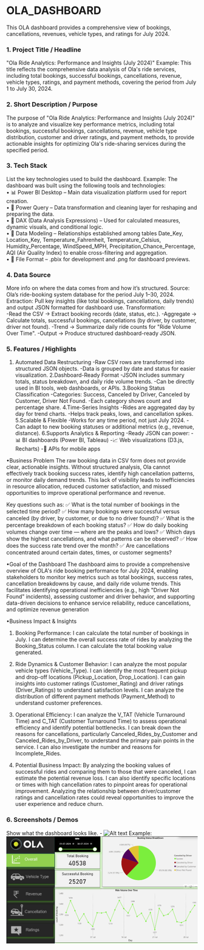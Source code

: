 # OLA_DASHBOARD
This OLA dashboard provides a comprehensive view of bookings, cancellations, revenues, vehicle types, and ratings for July 2024.
### 1.	Project Title / Headline
"Ola Ride Analytics: Performance and Insights (July 2024)"
Example: 
This title reflects the comprehensive data analysis of Ola's ride services, including total bookings, successful bookings, cancellations, revenue, vehicle types, ratings, and payment methods, covering the period from July 1 to July 30, 2024. 

### 2.	Short Description / Purpose
The purpose of "Ola Ride Analytics: Performance and Insights (July 2024)" is to analyze and visualize key performance metrics, including total bookings, successful bookings, cancellations, revenue, vehicle type distribution, customer and driver ratings, and payment methods, to provide actionable insights for optimizing Ola's ride-sharing services during the specified period. 

### 3.	Tech Stack
List the key technologies used to build the dashboard.
Example:
The dashboard was built using the following tools and technologies:<br>
•	📊 Power BI Desktop – Main data visualization platform used for report creation.<br>
•	📂 Power Query – Data transformation and cleaning layer for reshaping and preparing the data.<br>
•	🧠 DAX (Data Analysis Expressions) – Used for calculated measures, dynamic visuals, and conditional logic.<br>
•	📝 Data Modeling – Relationships established among tables  Date_Key, Location_Key, Temperature_Fahrenheit, Temperature_Celsius, Humidity_Percentage, WindSpeed_MPH, Precipitation_Chance_Percentage, AQI (Air Quality Index) to enable cross-filtering and aggregation.<br>
•	📁 File Format – .pbix for development and .png for dashboard previews.

### 4.	Data Source
More info on where the data comes from and how it’s structured.
Source: Ola’s ride-booking system database for the period July 1–30, 2024.
Extraction: Pull key insights (like total bookings, cancellations, daily trends) and output JSON formatted for dashboard use.
Transformation:  
-Read the CSV → Extract booking records (date, status, etc.).
-Aggregate → Calculate totals, successful bookings, cancellations (by driver, by customer, driver not found).
-Trend → Summarize daily ride counts for "Ride Volume Over Time".
-Output → Produce structured dashboard-ready JSON.

### 5.	Features / Highlights
1. Automated Data Restructuring
-Raw CSV rows are transformed into structured JSON objects.
-Data is grouped by date and status for easier visualization.
2.Dashboard-Ready Format
-JSON includes summary totals, status breakdown, and daily ride volume trends.
-Can be directly used in BI tools, web dashboards, or APIs.
3.Booking Status Classification
-Categories: Success, Canceled by Driver, Canceled by Customer, Driver Not Found.
-Each category shows count and percentage share.
4.Time-Series Insights
-Rides are aggregated day by day for trend charts.
-Helps track peaks, lows, and cancellation spikes.
5.Scalable & Flexible
-Works for any time period, not just July 2024.
-Can adapt to new booking statuses or additional metrics (e.g., revenue, distance).
6.Supports Analytics & Reporting
-Ready JSON can power:
-📊 BI dashboards (Power BI, Tableau)
-📈 Web visualizations (D3.js, Recharts)
-📂 APIs for mobile apps
 
•Business Problem
The raw booking data in CSV form does not provide clear, actionable insights. Without structured analysis, Ola cannot effectively track booking success rates, identify high cancellation patterns, or monitor daily demand trends. This lack of visibility leads to inefficiencies in resource allocation, reduced customer satisfaction, and missed opportunities to improve operational performance and revenue.

Key questions such as:
✅ What is the total number of bookings in the selected time period?
✅ How many bookings were successful versus canceled (by driver, by customer, or due to no driver found)?
✅ What is the percentage breakdown of each booking status?
✅ How do daily booking volumes change over time — where are the peaks and lows?
✅ Which days show the highest cancellations, and what patterns can be observed?
✅ How does the success rate trend over the month?
✅ Are cancellations concentrated around certain dates, times, or customer segments?

•Goal of the Dashboard
The dashboard aims to provide a comprehensive overview of OLA's ride booking performance for July 2024, enabling stakeholders to monitor key metrics such as total bookings, success rates, cancellation breakdowns by cause, and daily ride volume trends. This facilitates identifying operational inefficiencies (e.g., high "Driver Not Found" incidents), assessing customer and driver behavior, and supporting data-driven decisions to enhance service reliability, reduce cancellations, and optimize revenue generation

•Business Impact & Insights
  1. Booking Performance:
I can calculate the total number of bookings in July.
I can determine the overall success rate of rides by analyzing the Booking_Status column.
I can calculate the total booking value generated.

2. Ride Dynamics & Customer Behavior:
I can analyze the most popular vehicle types (Vehicle_Type).
I can identify the most frequent pickup and drop-off locations (Pickup_Location, Drop_Location).
I can gain insights into customer ratings (Customer_Rating) and driver ratings (Driver_Ratings) to understand satisfaction levels.
I can analyze the distribution of different payment methods (Payment_Method) to understand customer preferences.

3. Operational Efficiency:
I can analyze the V_TAT (Vehicle Turnaround Time) and C_TAT (Customer Turnaround Time) to assess operational efficiency and identify potential bottlenecks.
I can break down the reasons for cancellations, particularly Canceled_Rides_by_Customer and Canceled_Rides_by_Driver, to understand the primary pain points in the service.
I can also investigate the number and reasons for Incomplete_Rides.

4. Potential Business Impact:
By analyzing the booking values of successful rides and comparing them to those that were canceled, I can estimate the potential revenue loss.
I can also identify specific locations or times with high cancellation rates to pinpoint areas for operational improvement.
Analyzing the relationship between driver/customer ratings and cancellation rates could reveal opportunities to improve the user experience and reduce churn.

### 6.	Screenshots / Demos
Show what the dashboard looks like. - ![Alt text](https://github.com/PawanKumar7264/OLA_DASHBOARD)
Example: ![Dashboard Preview](https://github.com/PawanKumar7264/OLA_DASHBOARD/blob/main/Snapshort_%20dashboard%20.png)


